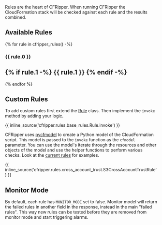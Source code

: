Rules are the heart of CFRipper.
When running CFRipper the CloudFormation stack will be checked against each rule and the results combined.

## Available Rules

{% for rule in cfripper_rules() -%}

### {{ rule.0 }}

{% if rule.1 -%}
{{ rule.1 }}
{% endif -%}
---
{% endfor %}

## Custom Rules

To add custom rules first extend the [Rule](https://github.com/Skyscanner/cfripper/blob/master/cfripper/model/rule.py)
class. Then implement the `invoke` method by adding your logic.

{{ inline_source('cfripper.rules.base_rules.Rule.invoke') }}

CFRipper uses [pycfmodel](https://github.com/Skyscanner/pycfmodel) to create a Python model of the CloudFormation script.
This model is passed to the `invoke` function as the `cfmodel` parameter. You can use the model's iterate through the
resources and other objects of the model and use the helper functions to perform various checks. Look at the
[current rules](cfripper/rules) for examples.

{{ inline_source('cfripper.rules.cross_account_trust.S3CrossAccountTrustRule') }}

## Monitor Mode

By default, each rule has `MONITOR_MODE` set to false. Monitor model will return the failed rules in another field in the
response, instead in the main "failed rules". This way new rules can be tested before they are removed from monitor
mode and start triggering alarms.
